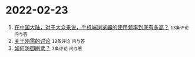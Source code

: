# 2022-02-23

1. [在中国大陆，对于大众来说，手机端浏览器的使用频率到底有多高？](https://www.v2ex.com/t/835815) `13条评论` `问与答`
1. [关于刚需的讨论](https://www.v2ex.com/t/835811) `12条评论` `问与答`
1. [如何防御刷票？](https://www.v2ex.com/t/835809) `7条评论` `问与答`
